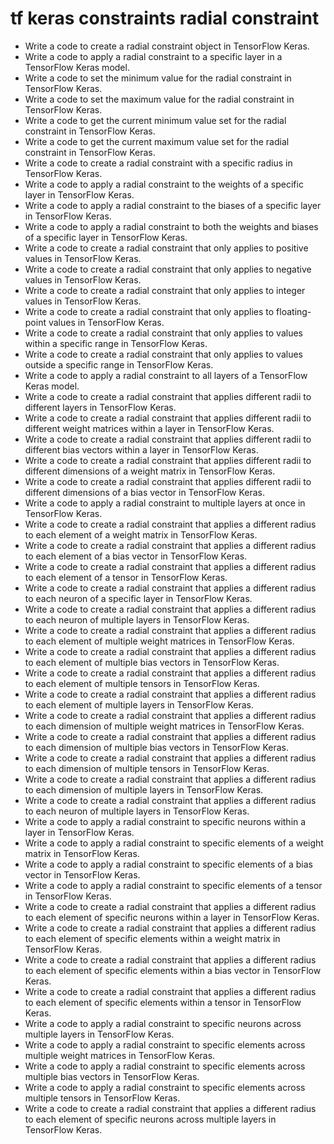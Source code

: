 # tf keras constraints radial constraint

- Write a code to create a radial constraint object in TensorFlow Keras.
- Write a code to apply a radial constraint to a specific layer in a TensorFlow Keras model.
- Write a code to set the minimum value for the radial constraint in TensorFlow Keras.
- Write a code to set the maximum value for the radial constraint in TensorFlow Keras.
- Write a code to get the current minimum value set for the radial constraint in TensorFlow Keras.
- Write a code to get the current maximum value set for the radial constraint in TensorFlow Keras.
- Write a code to create a radial constraint with a specific radius in TensorFlow Keras.
- Write a code to apply a radial constraint to the weights of a specific layer in TensorFlow Keras.
- Write a code to apply a radial constraint to the biases of a specific layer in TensorFlow Keras.
- Write a code to apply a radial constraint to both the weights and biases of a specific layer in TensorFlow Keras.
- Write a code to create a radial constraint that only applies to positive values in TensorFlow Keras.
- Write a code to create a radial constraint that only applies to negative values in TensorFlow Keras.
- Write a code to create a radial constraint that only applies to integer values in TensorFlow Keras.
- Write a code to create a radial constraint that only applies to floating-point values in TensorFlow Keras.
- Write a code to create a radial constraint that only applies to values within a specific range in TensorFlow Keras.
- Write a code to create a radial constraint that only applies to values outside a specific range in TensorFlow Keras.
- Write a code to apply a radial constraint to all layers of a TensorFlow Keras model.
- Write a code to create a radial constraint that applies different radii to different layers in TensorFlow Keras.
- Write a code to create a radial constraint that applies different radii to different weight matrices within a layer in TensorFlow Keras.
- Write a code to create a radial constraint that applies different radii to different bias vectors within a layer in TensorFlow Keras.
- Write a code to create a radial constraint that applies different radii to different dimensions of a weight matrix in TensorFlow Keras.
- Write a code to create a radial constraint that applies different radii to different dimensions of a bias vector in TensorFlow Keras.
- Write a code to apply a radial constraint to multiple layers at once in TensorFlow Keras.
- Write a code to create a radial constraint that applies a different radius to each element of a weight matrix in TensorFlow Keras.
- Write a code to create a radial constraint that applies a different radius to each element of a bias vector in TensorFlow Keras.
- Write a code to create a radial constraint that applies a different radius to each element of a tensor in TensorFlow Keras.
- Write a code to create a radial constraint that applies a different radius to each neuron of a specific layer in TensorFlow Keras.
- Write a code to create a radial constraint that applies a different radius to each neuron of multiple layers in TensorFlow Keras.
- Write a code to create a radial constraint that applies a different radius to each element of multiple weight matrices in TensorFlow Keras.
- Write a code to create a radial constraint that applies a different radius to each element of multiple bias vectors in TensorFlow Keras.
- Write a code to create a radial constraint that applies a different radius to each element of multiple tensors in TensorFlow Keras.
- Write a code to create a radial constraint that applies a different radius to each element of multiple layers in TensorFlow Keras.
- Write a code to create a radial constraint that applies a different radius to each dimension of multiple weight matrices in TensorFlow Keras.
- Write a code to create a radial constraint that applies a different radius to each dimension of multiple bias vectors in TensorFlow Keras.
- Write a code to create a radial constraint that applies a different radius to each dimension of multiple tensors in TensorFlow Keras.
- Write a code to create a radial constraint that applies a different radius to each dimension of multiple layers in TensorFlow Keras.
- Write a code to create a radial constraint that applies a different radius to each neuron of multiple layers in TensorFlow Keras.
- Write a code to apply a radial constraint to specific neurons within a layer in TensorFlow Keras.
- Write a code to apply a radial constraint to specific elements of a weight matrix in TensorFlow Keras.
- Write a code to apply a radial constraint to specific elements of a bias vector in TensorFlow Keras.
- Write a code to apply a radial constraint to specific elements of a tensor in TensorFlow Keras.
- Write a code to create a radial constraint that applies a different radius to each element of specific neurons within a layer in TensorFlow Keras.
- Write a code to create a radial constraint that applies a different radius to each element of specific elements within a weight matrix in TensorFlow Keras.
- Write a code to create a radial constraint that applies a different radius to each element of specific elements within a bias vector in TensorFlow Keras.
- Write a code to create a radial constraint that applies a different radius to each element of specific elements within a tensor in TensorFlow Keras.
- Write a code to apply a radial constraint to specific neurons across multiple layers in TensorFlow Keras.
- Write a code to apply a radial constraint to specific elements across multiple weight matrices in TensorFlow Keras.
- Write a code to apply a radial constraint to specific elements across multiple bias vectors in TensorFlow Keras.
- Write a code to apply a radial constraint to specific elements across multiple tensors in TensorFlow Keras.
- Write a code to create a radial constraint that applies a different radius to each element of specific neurons across multiple layers in TensorFlow Keras.